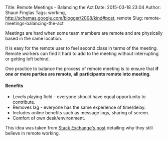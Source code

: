 Title: Remote Meetings - Balancing the Act
Date: 2015-03-18 23:04
Author: Shaun Finglas
Tags: working, http://schemas.google.com/blogger/2008/kind#post, remote
Slug: remote-meetings-balancing-the-act

Meetings are hard when some team members are remote and are physically
based in the same location.

It is easy for the remote user to feel second class in terms of the
meeting. Remote workers can find it hard to add to the meeting without
interrupting or getting left behind.

One practice to balance the process of remote meeting is to ensure that
**if one or more parties are remote, all participants remote into
meeting**.

#### Benefits

-   Levels playing field - everyone should have equal opportunity to
    contribute.
-   Removes lag - everyone has the same experience of time/delay.
-   Includes online benefits such as message logs, sharing of screen.
-   Comfort of own desk/environment.

This idea was taken from [Stack Exchange's
post](http://blog.stackoverflow.com/2013/02/why-we-still-believe-in-working-remotely/)
detailing why they still believe in remote working.

</p>

